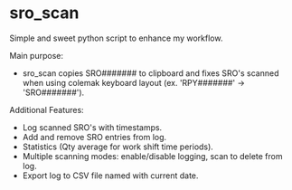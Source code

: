 # sro_scan
Simple and sweet python script to enhance my workflow.

Main purpose:
* sro_scan copies SRO####### to clipboard and fixes SRO's scanned when using colemak keyboard layout (ex. 'RPY#######' -> 'SRO#######').

Additional Features:
* Log scanned SRO's with timestamps.
* Add and remove SRO entries from log.
* Statistics (Qty average for work shift time periods).
* Multiple scanning modes: enable/disable logging, scan to delete from log.
* Export log to CSV file named with current date.
